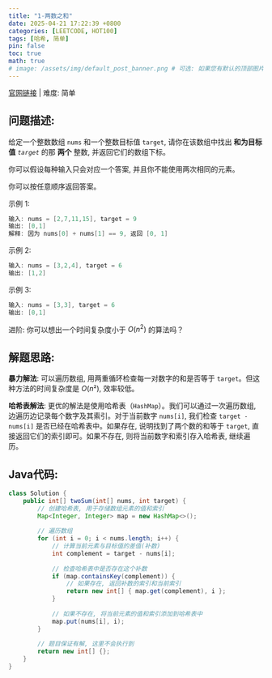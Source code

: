 ```yaml
---
title: "1-两数之和"
date: 2025-04-21 17:22:39 +0800
categories: [LEETCODE, HOT100]
tags: [哈希, 简单]
pin: false
toc: true
math: true
# image: /assets/img/default_post_banner.png # 可选: 如果您有默认的顶部图片, 取消注释并修改路径
---
```



[官网链接](https://leetcode.cn/problems/two-sum/) \| 难度: 简单

## 问题描述: 

给定一个整数数组 `nums` 和一个整数目标值 `target`, 请你在该数组中找出 **和为目标值** *`target`* 的那 **两个** 整数, 并返回它们的数组下标。<!--more-->

你可以假设每种输入只会对应一个答案, 并且你不能使用两次相同的元素。

你可以按任意顺序返回答案。

示例 1: 

```java
输入: nums = [2,7,11,15], target = 9
输出: [0,1]
解释: 因为 nums[0] + nums[1] == 9, 返回 [0, 1]
```

示例 2: 

```java
输入: nums = [3,2,4], target = 6
输出: [1,2]
```

示例 3: 

```java
输入: nums = [3,3], target = 6
输出: [0,1]
```

进阶: 你可以想出一个时间复杂度小于 $O(n^2)$ 的算法吗？

## 解题思路: 

**暴力解法**: 可以遍历数组, 用两重循环检查每一对数字的和是否等于 `target`。但这种方法的时间复杂度是 $O(n²)$, 效率较低。

**哈希表解法**: 更优的解法是使用哈希表（`HashMap`）。我们可以通过一次遍历数组, 边遍历边记录每个数字及其索引。对于当前数字 `nums[i]`, 我们检查 `target - nums[i]` 是否已经在哈希表中。如果存在, 说明找到了两个数的和等于 `target`, 直接返回它们的索引即可。如果不存在, 则将当前数字和索引存入哈希表, 继续遍历。

## Java代码: 

```java
class Solution {
    public int[] twoSum(int[] nums, int target) {
        // 创建哈希表, 用于存储数组元素的值和索引
        Map<Integer, Integer> map = new HashMap<>();
        
        // 遍历数组
        for (int i = 0; i < nums.length; i++) {
            // 计算当前元素与目标值的差值(补数)
            int complement = target - nums[i];
            
            // 检查哈希表中是否存在这个补数
            if (map.containsKey(complement)) {
                // 如果存在, 返回补数的索引和当前索引
                return new int[] { map.get(complement), i };
            }
            
            // 如果不存在, 将当前元素的值和索引添加到哈希表中
            map.put(nums[i], i);
        }
        
        // 题目保证有解, 这里不会执行到
        return new int[] {};
    }
}
```
